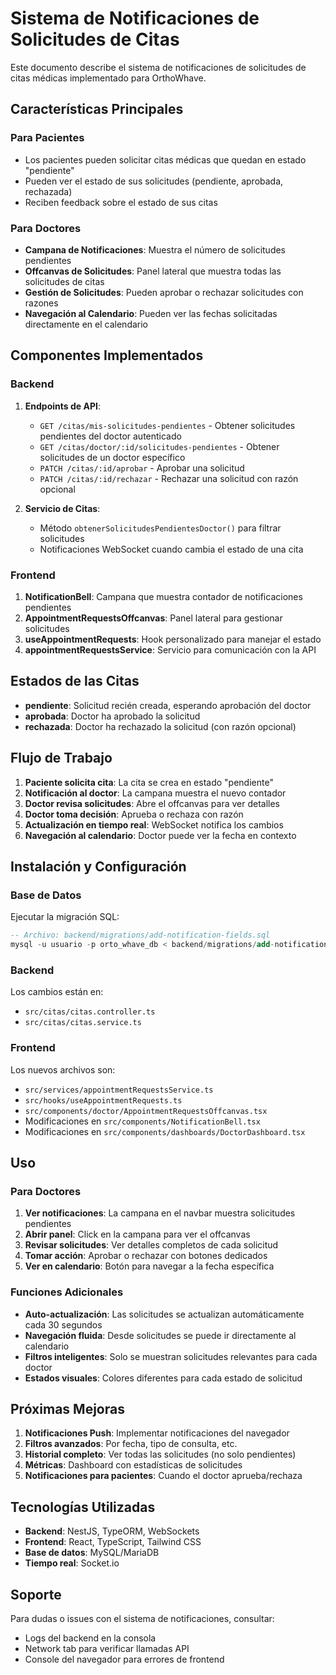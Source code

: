 # Sistema de Notificaciones de Solicitudes de Citas

Este documento describe el sistema de notificaciones de solicitudes de citas médicas implementado para OrthoWhave.

## Características Principales

### Para Pacientes
- Los pacientes pueden solicitar citas médicas que quedan en estado "pendiente"
- Pueden ver el estado de sus solicitudes (pendiente, aprobada, rechazada)
- Reciben feedback sobre el estado de sus citas

### Para Doctores
- **Campana de Notificaciones**: Muestra el número de solicitudes pendientes
- **Offcanvas de Solicitudes**: Panel lateral que muestra todas las solicitudes de citas
- **Gestión de Solicitudes**: Pueden aprobar o rechazar solicitudes con razones
- **Navegación al Calendario**: Pueden ver las fechas solicitadas directamente en el calendario

## Componentes Implementados

### Backend
1. **Endpoints de API**:
   - `GET /citas/mis-solicitudes-pendientes` - Obtener solicitudes pendientes del doctor autenticado
   - `GET /citas/doctor/:id/solicitudes-pendientes` - Obtener solicitudes de un doctor específico
   - `PATCH /citas/:id/aprobar` - Aprobar una solicitud
   - `PATCH /citas/:id/rechazar` - Rechazar una solicitud con razón opcional

2. **Servicio de Citas**:
   - Método `obtenerSolicitudesPendientesDoctor()` para filtrar solicitudes
   - Notificaciones WebSocket cuando cambia el estado de una cita

### Frontend
1. **NotificationBell**: Campana que muestra contador de notificaciones pendientes
2. **AppointmentRequestsOffcanvas**: Panel lateral para gestionar solicitudes
3. **useAppointmentRequests**: Hook personalizado para manejar el estado
4. **appointmentRequestsService**: Servicio para comunicación con la API

## Estados de las Citas

- **pendiente**: Solicitud recién creada, esperando aprobación del doctor
- **aprobada**: Doctor ha aprobado la solicitud
- **rechazada**: Doctor ha rechazado la solicitud (con razón opcional)

## Flujo de Trabajo

1. **Paciente solicita cita**: La cita se crea en estado "pendiente"
2. **Notificación al doctor**: La campana muestra el nuevo contador
3. **Doctor revisa solicitudes**: Abre el offcanvas para ver detalles
4. **Doctor toma decisión**: Aprueba o rechaza con razón
5. **Actualización en tiempo real**: WebSocket notifica los cambios
6. **Navegación al calendario**: Doctor puede ver la fecha en contexto

## Instalación y Configuración

### Base de Datos
Ejecutar la migración SQL:
```sql
-- Archivo: backend/migrations/add-notification-fields.sql
mysql -u usuario -p orto_whave_db < backend/migrations/add-notification-fields.sql
```

### Backend
Los cambios están en:
- `src/citas/citas.controller.ts`
- `src/citas/citas.service.ts`

### Frontend
Los nuevos archivos son:
- `src/services/appointmentRequestsService.ts`
- `src/hooks/useAppointmentRequests.ts`
- `src/components/doctor/AppointmentRequestsOffcanvas.tsx`
- Modificaciones en `src/components/NotificationBell.tsx`
- Modificaciones en `src/components/dashboards/DoctorDashboard.tsx`

## Uso

### Para Doctores
1. **Ver notificaciones**: La campana en el navbar muestra solicitudes pendientes
2. **Abrir panel**: Click en la campana para ver el offcanvas
3. **Revisar solicitudes**: Ver detalles completos de cada solicitud
4. **Tomar acción**: Aprobar o rechazar con botones dedicados
5. **Ver en calendario**: Botón para navegar a la fecha específica

### Funciones Adicionales
- **Auto-actualización**: Las solicitudes se actualizan automáticamente cada 30 segundos
- **Navegación fluida**: Desde solicitudes se puede ir directamente al calendario
- **Filtros inteligentes**: Solo se muestran solicitudes relevantes para cada doctor
- **Estados visuales**: Colores diferentes para cada estado de solicitud

## Próximas Mejoras

1. **Notificaciones Push**: Implementar notificaciones del navegador
2. **Filtros avanzados**: Por fecha, tipo de consulta, etc.
3. **Historial completo**: Ver todas las solicitudes (no solo pendientes)
4. **Métricas**: Dashboard con estadísticas de solicitudes
5. **Notificaciones para pacientes**: Cuando el doctor aprueba/rechaza

## Tecnologías Utilizadas

- **Backend**: NestJS, TypeORM, WebSockets
- **Frontend**: React, TypeScript, Tailwind CSS
- **Base de datos**: MySQL/MariaDB
- **Tiempo real**: Socket.io

## Soporte

Para dudas o issues con el sistema de notificaciones, consultar:
- Logs del backend en la consola
- Network tab para verificar llamadas API
- Console del navegador para errores de frontend
